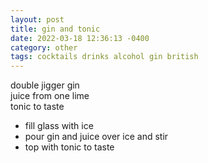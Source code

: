 ```yaml
---
layout: post
title: gin and tonic
date: 2022-03-18 12:36:13 -0400
category: other
tags: cocktails drinks alcohol gin british
---
```


double jigger gin  
juice from one lime  
tonic to taste  
* fill glass with ice
* pour gin and juice over ice and stir
* top with tonic to taste
